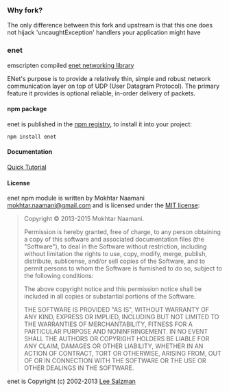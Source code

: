 ### Why fork?
The only difference between this fork and upstream is that this one does not
hijack 'uncaughtException' handlers your application might have

### enet
emscripten compiled [enet networking library](http://enet.bespin.org/)

ENet's purpose is to provide a relatively thin, simple and robust network communication
layer on top of UDP (User Datagram Protocol). The primary feature it provides is optional
reliable, in-order delivery of packets.

#### npm package

enet is published in the [npm registry](https://npmjs.org/package/enet), to install it into your project:

	npm install enet

#### Documentation

[Quick Tutorial](https://github.com/mnaamani/enet-npm/blob/master/Tutorial.md)

#### License

enet npm module is written by Mokhtar Naamani <mokhtar.naamani@gmail.com>
and is licensed under the [MIT
license](http://opensource.org/licenses/MIT):

> Copyright &copy; 2013-2015 Mokhtar Naamani.
>
> Permission is hereby granted, free of charge, to any person
> obtaining a copy of this software and associated documentation files
> (the "Software"), to deal in the Software without restriction,
> including without limitation the rights to use, copy, modify, merge,
> publish, distribute, sublicense, and/or sell copies of the Software,
> and to permit persons to whom the Software is furnished to do so,
> subject to the following conditions:
>
> The above copyright notice and this permission notice shall be
> included in all copies or substantial portions of the Software.
>
> THE SOFTWARE IS PROVIDED "AS IS", WITHOUT WARRANTY OF ANY KIND,
> EXPRESS OR IMPLIED, INCLUDING BUT NOT LIMITED TO THE WARRANTIES OF
> MERCHANTABILITY, FITNESS FOR A PARTICULAR PURPOSE AND
> NONINFRINGEMENT. IN NO EVENT SHALL THE AUTHORS OR COPYRIGHT HOLDERS
> BE LIABLE FOR ANY CLAIM, DAMAGES OR OTHER LIABILITY, WHETHER IN AN
> ACTION OF CONTRACT, TORT OR OTHERWISE, ARISING FROM, OUT OF OR IN
> CONNECTION WITH THE SOFTWARE OR THE USE OR OTHER DEALINGS IN THE
> SOFTWARE.

enet is Copyright (c) 2002-2013 [Lee Salzman](http://enet.bespin.org/License.html)
